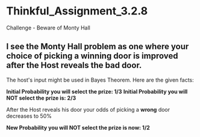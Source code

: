# Thinkful_Assignment_3.2.8
Challenge - Beware of Monty Hall

## I see the Monty Hall problem as one where your choice of picking a winning door is improved after the Host reveals the bad door.

The host's input might be used in Bayes Theorem.  Here are the given facts:
     
__Initial Probability you will select the prize: 1/3__
__Initial Probability you will NOT select the prize is: 2/3__

After the Host reveals his door your odds of picking a __wrong__ door decreases to 50%

__New Probability you will NOT select the prize is now: 1/2__





